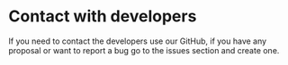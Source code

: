 # Contact with developers

If you need to contact the developers use our GitHub, if you have any proposal or want to report a bug go to the issues section and create one.
